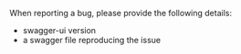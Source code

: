 When reporting a bug, please provide the following details:

- swagger-ui version
- a swagger file reproducing the issue
